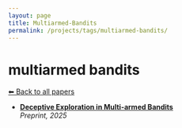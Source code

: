 ```yaml
---
layout: page
title: Multiarmed-Bandits
permalink: /projects/tags/multiarmed-bandits/
---
```


# multiarmed bandits
[⬅ Back to all papers](../papers.md)

- **[Deceptive Exploration in Multi-armed Bandits](../papers.md)**  
  *Preprint, 2025*